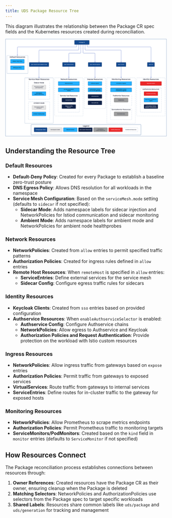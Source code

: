 ```yaml
---
title: UDS Package Resource Tree
---
```


This diagram illustrates the relationship between the Package CR spec fields and the Kubernetes resources created during reconciliation.

![UDS Package Resource Tree](https://github.com/defenseunicorns/uds-core/blob/main/docs/.images/diagrams/operator-resource-tree.png?raw=true)

## Understanding the Resource Tree

### Default Resources

- **Default-Deny Policy**: Created for every Package to establish a baseline zero-trust posture
- **DNS Egress Policy**: Allows DNS resolution for all workloads in the namespace
- **Service Mesh Configuration**: Based on the `serviceMesh.mode` setting (defaults to `sidecar` if not specified):
  - **Sidecar Mode**: Adds namespace labels for sidecar injection and NetworkPolicies for Istiod communication and sidecar monitoring
  - **Ambient Mode**: Adds namespace labels for ambient mode and NetworkPolicies for ambient node healthprobes

### Network Resources

- **NetworkPolicies**: Created from `allow` entries to permit specified traffic patterns
- **Authorization Policies**: Created for ingress rules defined in `allow` entries
- **Remote Host Resources**: When `remoteHost` is specified in `allow` entries:
  - **ServiceEntries**: Define external services for the service mesh
  - **Sidecar Config**: Configure egress traffic rules for sidecars

### Identity Resources

- **Keycloak Clients**: Created from `sso` entries based on provided configuration
- **Authservice Resources**: When `enableAuthserviceSelector` is enabled:
  - **Authservice Config**: Configure Authservice chains
  - **NetworkPolicies**: Allow egress to Authservice and Keycloak
  - **Authorization Policies and Request Authentication**: Provide protection on the workload with Istio custom resources

### Ingress Resources

- **NetworkPolicies**: Allow ingress traffic from gateways based on `expose` entries
- **Authorization Policies**: Permit traffic from gateways to exposed services
- **VirtualServices**: Route traffic from gateways to internal services
- **ServiceEntries**: Define routes for in-cluster traffic to the gateway for exposed hosts

### Monitoring Resources

- **NetworkPolicies**: Allow Prometheus to scrape metrics endpoints
- **Authorization Policies**: Permit Prometheus traffic to monitoring targets
- **ServiceMonitors/PodMonitors**: Created based on the `kind` field in `monitor` entries (defaults to `ServiceMonitor` if not specified)

## How Resources Connect

The Package reconciliation process establishes connections between resources through:

1. **Owner References**: Created resources have the Package CR as their owner, ensuring cleanup when the Package is deleted
2. **Matching Selectors**: NetworkPolicies and AuthorizationPolicies use selectors from the Package spec to target specific workloads
3. **Shared Labels**: Resources share common labels like `uds/package` and `uds/generation` for tracking and management

